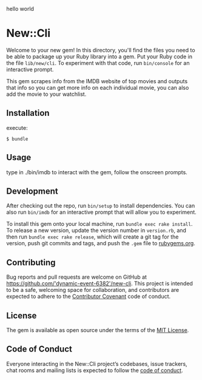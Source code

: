 hello world
# New::Cli

Welcome to your new gem! In this directory, you'll find the files you need to be able to package up your Ruby library into a gem. Put your Ruby code in the file `lib/new/cli`. To experiment with that code, run `bin/console` for an interactive prompt.

This gem scrapes info from the IMDB website of top movies and outputs that info so you can get more info on each individual movie, you can also add the movie to your watchlist. 

## Installation


execute:

    $ bundle


## Usage
type in ./bin/imdb to interact with the gem, follow the onscreen prompts. 

## Development

After checking out the repo, run `bin/setup` to install dependencies. You can also run `bin/imdb` for an interactive prompt that will allow you to experiment.

To install this gem onto your local machine, run `bundle exec rake install`. To release a new version, update the version number in `version.rb`, and then run `bundle exec rake release`, which will create a git tag for the version, push git commits and tags, and push the `.gem` file to [rubygems.org](https://rubygems.org).

## Contributing

Bug reports and pull requests are welcome on GitHub at https://github.com/'dynamic-event-6382'/new-cli. This project is intended to be a safe, welcoming space for collaboration, and contributors are expected to adhere to the [Contributor Covenant](http://contributor-covenant.org) code of conduct.

## License

The gem is available as open source under the terms of the [MIT License](https://opensource.org/licenses/MIT).

## Code of Conduct

Everyone interacting in the New::Cli project’s codebases, issue trackers, chat rooms and mailing lists is expected to follow the [code of conduct](https://github.com/'dynamic-event-6382'/new-cli/blob/master/CODE_OF_CONDUCT.md).
